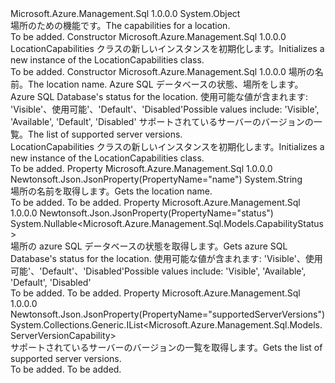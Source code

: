 <Type Name="LocationCapabilities" FullName="Microsoft.Azure.Management.Sql.Models.LocationCapabilities">
  <TypeSignature Language="C#" Value="public class LocationCapabilities" />
  <TypeSignature Language="ILAsm" Value=".class public auto ansi beforefieldinit LocationCapabilities extends System.Object" />
  <TypeSignature Language="DocId" Value="T:Microsoft.Azure.Management.Sql.Models.LocationCapabilities" />
  <TypeSignature Language="VB.NET" Value="Public Class LocationCapabilities" />
  <TypeSignature Language="F#" Value="type LocationCapabilities = class" />
  <AssemblyInfo>
    <AssemblyName>Microsoft.Azure.Management.Sql</AssemblyName>
    <AssemblyVersion>1.0.0.0</AssemblyVersion>
  </AssemblyInfo>
  <Base>
    <BaseTypeName>System.Object</BaseTypeName>
  </Base>
  <Interfaces />
  <Docs>
    <summary>
            <span data-ttu-id="fe596-101">場所のための機能です。</span><span class="sxs-lookup"><span data-stu-id="fe596-101">The capabilities for a location.</span></span>
            </summary>
    <remarks>To be added.</remarks>
  </Docs>
  <Members>
    <Member MemberName=".ctor">
      <MemberSignature Language="C#" Value="public LocationCapabilities ();" />
      <MemberSignature Language="ILAsm" Value=".method public hidebysig specialname rtspecialname instance void .ctor() cil managed" />
      <MemberSignature Language="DocId" Value="M:Microsoft.Azure.Management.Sql.Models.LocationCapabilities.#ctor" />
      <MemberSignature Language="VB.NET" Value="Public Sub New ()" />
      <MemberType>Constructor</MemberType>
      <AssemblyInfo>
        <AssemblyName>Microsoft.Azure.Management.Sql</AssemblyName>
        <AssemblyVersion>1.0.0.0</AssemblyVersion>
      </AssemblyInfo>
      <Parameters />
      <Docs>
        <summary>
            <span data-ttu-id="fe596-102">LocationCapabilities クラスの新しいインスタンスを初期化します。</span><span class="sxs-lookup"><span data-stu-id="fe596-102">Initializes a new instance of the LocationCapabilities class.</span></span>
            </summary>
        <remarks>To be added.</remarks>
      </Docs>
    </Member>
    <Member MemberName=".ctor">
      <MemberSignature Language="C#" Value="public LocationCapabilities (string name = null, Nullable&lt;Microsoft.Azure.Management.Sql.Models.CapabilityStatus&gt; status = null, System.Collections.Generic.IList&lt;Microsoft.Azure.Management.Sql.Models.ServerVersionCapability&gt; supportedServerVersions = null);" />
      <MemberSignature Language="ILAsm" Value=".method public hidebysig specialname rtspecialname instance void .ctor(string name, valuetype System.Nullable`1&lt;valuetype Microsoft.Azure.Management.Sql.Models.CapabilityStatus&gt; status, class System.Collections.Generic.IList`1&lt;class Microsoft.Azure.Management.Sql.Models.ServerVersionCapability&gt; supportedServerVersions) cil managed" />
      <MemberSignature Language="DocId" Value="M:Microsoft.Azure.Management.Sql.Models.LocationCapabilities.#ctor(System.String,System.Nullable{Microsoft.Azure.Management.Sql.Models.CapabilityStatus},System.Collections.Generic.IList{Microsoft.Azure.Management.Sql.Models.ServerVersionCapability})" />
      <MemberSignature Language="VB.NET" Value="Public Sub New (Optional name As String = null, Optional status As Nullable(Of CapabilityStatus) = null, Optional supportedServerVersions As IList(Of ServerVersionCapability) = null)" />
      <MemberSignature Language="F#" Value="new Microsoft.Azure.Management.Sql.Models.LocationCapabilities : string * Nullable&lt;Microsoft.Azure.Management.Sql.Models.CapabilityStatus&gt; * System.Collections.Generic.IList&lt;Microsoft.Azure.Management.Sql.Models.ServerVersionCapability&gt; -&gt; Microsoft.Azure.Management.Sql.Models.LocationCapabilities" Usage="new Microsoft.Azure.Management.Sql.Models.LocationCapabilities (name, status, supportedServerVersions)" />
      <MemberType>Constructor</MemberType>
      <AssemblyInfo>
        <AssemblyName>Microsoft.Azure.Management.Sql</AssemblyName>
        <AssemblyVersion>1.0.0.0</AssemblyVersion>
      </AssemblyInfo>
      <Parameters>
        <Parameter Name="name" Type="System.String" />
        <Parameter Name="status" Type="System.Nullable&lt;Microsoft.Azure.Management.Sql.Models.CapabilityStatus&gt;" />
        <Parameter Name="supportedServerVersions" Type="System.Collections.Generic.IList&lt;Microsoft.Azure.Management.Sql.Models.ServerVersionCapability&gt;" />
      </Parameters>
      <Docs>
        <param name="name"><span data-ttu-id="fe596-103">場所の名前。</span><span class="sxs-lookup"><span data-stu-id="fe596-103">The location name.</span></span></param>
        <param name="status"><span data-ttu-id="fe596-104">Azure SQL データベースの状態、場所をします。</span><span class="sxs-lookup"><span data-stu-id="fe596-104">Azure SQL Database's status for the location.</span></span>
            <span data-ttu-id="fe596-105">使用可能な値が含まれます: 'Visible'、使用可能'、'Default'、'Disabled'</span><span class="sxs-lookup"><span data-stu-id="fe596-105">Possible values include: 'Visible', 'Available', 'Default', 'Disabled'</span></span></param>
        <param name="supportedServerVersions"><span data-ttu-id="fe596-106">サポートされているサーバーのバージョンの一覧。</span><span class="sxs-lookup"><span data-stu-id="fe596-106">The list of supported server versions.</span></span></param>
        <summary>
            <span data-ttu-id="fe596-107">LocationCapabilities クラスの新しいインスタンスを初期化します。</span><span class="sxs-lookup"><span data-stu-id="fe596-107">Initializes a new instance of the LocationCapabilities class.</span></span>
            </summary>
        <remarks>To be added.</remarks>
      </Docs>
    </Member>
    <Member MemberName="Name">
      <MemberSignature Language="C#" Value="public string Name { get; }" />
      <MemberSignature Language="ILAsm" Value=".property instance string Name" />
      <MemberSignature Language="DocId" Value="P:Microsoft.Azure.Management.Sql.Models.LocationCapabilities.Name" />
      <MemberSignature Language="VB.NET" Value="Public ReadOnly Property Name As String" />
      <MemberSignature Language="F#" Value="member this.Name : string" Usage="Microsoft.Azure.Management.Sql.Models.LocationCapabilities.Name" />
      <MemberType>Property</MemberType>
      <AssemblyInfo>
        <AssemblyName>Microsoft.Azure.Management.Sql</AssemblyName>
        <AssemblyVersion>1.0.0.0</AssemblyVersion>
      </AssemblyInfo>
      <Attributes>
        <Attribute>
          <AttributeName>Newtonsoft.Json.JsonProperty(PropertyName="name")</AttributeName>
        </Attribute>
      </Attributes>
      <ReturnValue>
        <ReturnType>System.String</ReturnType>
      </ReturnValue>
      <Docs>
        <summary>
            <span data-ttu-id="fe596-108">場所の名前を取得します。</span><span class="sxs-lookup"><span data-stu-id="fe596-108">Gets the location name.</span></span>
            </summary>
        <value>To be added.</value>
        <remarks>To be added.</remarks>
      </Docs>
    </Member>
    <Member MemberName="Status">
      <MemberSignature Language="C#" Value="public Nullable&lt;Microsoft.Azure.Management.Sql.Models.CapabilityStatus&gt; Status { get; }" />
      <MemberSignature Language="ILAsm" Value=".property instance valuetype System.Nullable`1&lt;valuetype Microsoft.Azure.Management.Sql.Models.CapabilityStatus&gt; Status" />
      <MemberSignature Language="DocId" Value="P:Microsoft.Azure.Management.Sql.Models.LocationCapabilities.Status" />
      <MemberSignature Language="VB.NET" Value="Public ReadOnly Property Status As Nullable(Of CapabilityStatus)" />
      <MemberSignature Language="F#" Value="member this.Status : Nullable&lt;Microsoft.Azure.Management.Sql.Models.CapabilityStatus&gt;" Usage="Microsoft.Azure.Management.Sql.Models.LocationCapabilities.Status" />
      <MemberType>Property</MemberType>
      <AssemblyInfo>
        <AssemblyName>Microsoft.Azure.Management.Sql</AssemblyName>
        <AssemblyVersion>1.0.0.0</AssemblyVersion>
      </AssemblyInfo>
      <Attributes>
        <Attribute>
          <AttributeName>Newtonsoft.Json.JsonProperty(PropertyName="status")</AttributeName>
        </Attribute>
      </Attributes>
      <ReturnValue>
        <ReturnType>System.Nullable&lt;Microsoft.Azure.Management.Sql.Models.CapabilityStatus&gt;</ReturnType>
      </ReturnValue>
      <Docs>
        <summary>
            <span data-ttu-id="fe596-109">場所の azure SQL データベースの状態を取得します。</span><span class="sxs-lookup"><span data-stu-id="fe596-109">Gets azure SQL Database's status for the location.</span></span> <span data-ttu-id="fe596-110">使用可能な値が含まれます: 'Visible'、使用可能'、'Default'、'Disabled'</span><span class="sxs-lookup"><span data-stu-id="fe596-110">Possible values include: 'Visible', 'Available', 'Default', 'Disabled'</span></span>
            </summary>
        <value>To be added.</value>
        <remarks>To be added.</remarks>
      </Docs>
    </Member>
    <Member MemberName="SupportedServerVersions">
      <MemberSignature Language="C#" Value="public System.Collections.Generic.IList&lt;Microsoft.Azure.Management.Sql.Models.ServerVersionCapability&gt; SupportedServerVersions { get; }" />
      <MemberSignature Language="ILAsm" Value=".property instance class System.Collections.Generic.IList`1&lt;class Microsoft.Azure.Management.Sql.Models.ServerVersionCapability&gt; SupportedServerVersions" />
      <MemberSignature Language="DocId" Value="P:Microsoft.Azure.Management.Sql.Models.LocationCapabilities.SupportedServerVersions" />
      <MemberSignature Language="VB.NET" Value="Public ReadOnly Property SupportedServerVersions As IList(Of ServerVersionCapability)" />
      <MemberSignature Language="F#" Value="member this.SupportedServerVersions : System.Collections.Generic.IList&lt;Microsoft.Azure.Management.Sql.Models.ServerVersionCapability&gt;" Usage="Microsoft.Azure.Management.Sql.Models.LocationCapabilities.SupportedServerVersions" />
      <MemberType>Property</MemberType>
      <AssemblyInfo>
        <AssemblyName>Microsoft.Azure.Management.Sql</AssemblyName>
        <AssemblyVersion>1.0.0.0</AssemblyVersion>
      </AssemblyInfo>
      <Attributes>
        <Attribute>
          <AttributeName>Newtonsoft.Json.JsonProperty(PropertyName="supportedServerVersions")</AttributeName>
        </Attribute>
      </Attributes>
      <ReturnValue>
        <ReturnType>System.Collections.Generic.IList&lt;Microsoft.Azure.Management.Sql.Models.ServerVersionCapability&gt;</ReturnType>
      </ReturnValue>
      <Docs>
        <summary>
            <span data-ttu-id="fe596-111">サポートされているサーバーのバージョンの一覧を取得します。</span><span class="sxs-lookup"><span data-stu-id="fe596-111">Gets the list of supported server versions.</span></span>
            </summary>
        <value>To be added.</value>
        <remarks>To be added.</remarks>
      </Docs>
    </Member>
  </Members>
</Type>